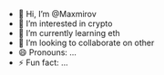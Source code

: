 - 👋 Hi, I’m @Maxmirov
- 👀 I’m interested in crypto
- 🌱 I’m currently learning eth
- 💞️ I’m looking to collaborate on other
- 😄 Pronouns: ...
- ⚡ Fun fact: ...

<!---
Maxmirov/Maxmirov is a ✨ special ✨ repository because its `README.md` (this file) appears on your GitHub profile.
You can click the Preview link to take a look at your changes.
--->
